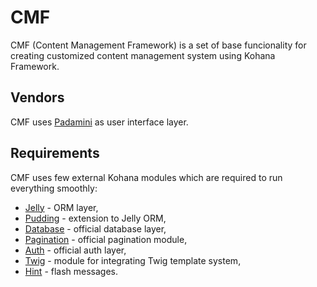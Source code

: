 # CMF

CMF (Content Management Framework) is a set of base funcionality for creating customized content management system using Kohana Framework.

## Vendors

CMF uses [Padamini](http://github.com/lamberski/padamini/) as user interface layer.

## Requirements

CMF uses few external Kohana modules which are required to run everything smoothly:

* [Jelly](http://github.com/creatoro/jelly) - ORM layer,
* [Pudding](http://github.com/lamberski/pudding) - extension to Jelly ORM,
* [Database](http://github.com/kohana/database) - official database layer,
* [Pagination](http://github.com/kohana/pagination) - official pagination module,
* [Auth](http://github.com/kohana/auth) - official auth layer,
* [Twig](http://github.com/icyleaf/twig) - module for integrating Twig template system,
* [Hint](http://github.com/goyote/hint) - flash messages.